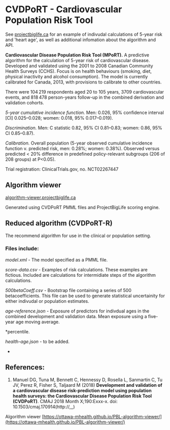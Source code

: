# CVDPoRT - Cardiovascular Population Risk Tool

See [projectbiglife.ca](https://www.projectbiglife.ca) for an example of indivudal calculations of 5-year risk and 'heart age', as well as additional infomation about the algorithm and API.  

**Cardiovascular Disease Population Risk Tool (MPoRT).** A predictive algorithm for the calculation of 5-year risk of cardiovascular disease. Developed and validated using the 2001 to 2008 Canadian Community Health Surveys (CCHS).  Focus is on health behaviours (smoking, diet, physical inactivity and alcohol consumption). The model is currently calibrated for Canada, 2013, with provisions to calibrate to other countries.

There were 104 219 respondents aged 20 to 105 years, 3709 cardiovascular events, and 818 478 person-years follow-up in the combined derivation and validation cohorts. 

*5-year cumulative incidence function.* 
Men: 0.026, 95% confidence interval [CI] 0.025–0.028; women: 0.018, 95% 0.017–0.019). 

*Discrimination.* Men: C statistic 0.82, 95% CI 0.81–0.83; women: 0.86, 95% CI 0.85–0.87).

*Calibration.* Overall population (5-year observed cumulative incidence function v. predicted risk, men: 0.28%; women: 0.38%). Observed versus predicted < 20% difference in predefined policy-relevant subgroups (206 of 208 groups) at P<0.05).

Trial registration: ClinicalTrials.gov, no. NCT02267447

## Algorithm viewer

[algorithm-viewer.projectbiglife.ca](http://algorithm-viewer.projectbiglife.ca) 

Generated using CVDPoRT PMML files and ProjectBigLife scoring engine.

## Reduced algorithm (CVDPoRT-R)

The recommend algorithm for use in the clinical or population setting.

### Files include:

*model.xml* - The model specified as a PMML file.

*score-data.csv* - Examples of risk calculations. These examples are fictious. Included are calculations for intermidiate steps of the algorithm calculations. 

*500betaCoeff.csv* - Bootstrap file containing a series of 500 betacoefficients. This file can be used to generate statistical uncertainity for either indivudal or population estimates. 

*age-reference.json* - Exposure of predictors for indivdual ages in the combined development and validation data. Mean exposure using a five-year age moving average. 

*percentile.

*health-age.json* - to be added.

- 

## References:

1. Manuel DG, Tuna M, Bennett C,  Hennessy D, Rosella L, Sanmartin C, Tu JV, Perez R, Fisher S, Taljaard M (2018) **Development and validation of a cardiovascular disease risk-prediction model using population health surveys: the Cardiovascular Disease Population Risk Tool (CVDPoRT)**. CMAJ 2018 Month X;190:Exxx-x. doi: 10.1503/cmaj.170914(http://,,,)



Algorithm viewer [https://ottawa-mhealth.github.io/PBL-algorithm-viewer/](https://ottawa-mhealth.github.io/PBL-algorithm-viewer/)


